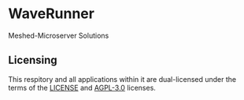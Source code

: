 # WaveRunner
Meshed-Microserver Solutions


## Licensing
This respitory and all applications within it are dual-licensed under the terms of the [LICENSE](LICENSE) and [AGPL-3.0](LICENSE-AGPL) licenses.
